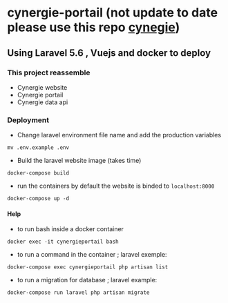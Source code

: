 # cynergie-portail (not update to date please use this repo [cynegie](https://github.com/ClubCedille/cynergie-web))

## Using Laravel 5.6 , Vuejs and  docker to deploy 

### This project reassemble

- Cynergie website
- Cynergie portail
- Cynergie data api


### Deployment

- Change laravel environment file name and add the production variables

```
mv .env.example .env
```

- Build the laravel website image (takes time)

```
docker-compose build
```
- run the containers by default the website is binded to `localhost:8000`

```
docker-compose up -d
```

#### Help

- to run bash inside a docker container

```
docker exec -it cynergieportail bash
```

- to run a command in the container ; laravel exemple:

```
docker-compose exec cynergieportail php artisan list
```

- to run a migration for database ; laravel example:

```
docker-compose run laravel php artisan migrate
```
